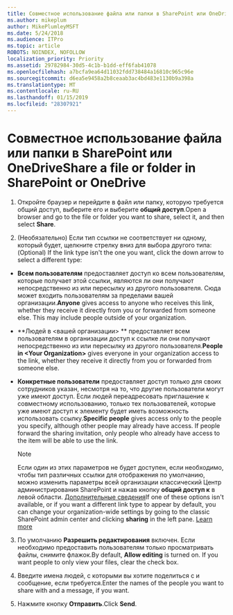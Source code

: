 ```yaml
---
title: Совместное использование файла или папки в SharePoint или OneDrive
ms.author: mikeplum
author: MikePlumleyMSFT
ms.date: 5/24/2018
ms.audience: ITPro
ms.topic: article
ROBOTS: NOINDEX, NOFOLLOW
localization_priority: Priority
ms.assetid: 29782984-30d5-4c1b-b1dd-eff6fab41078
ms.openlocfilehash: a7bcfa9ea64d11032fdd738484a16810c965c96e
ms.sourcegitcommit: d6ea5e9458a2b8ceaab3ac4bd483e1130b9a398a
ms.translationtype: MT
ms.contentlocale: ru-RU
ms.lasthandoff: 01/15/2019
ms.locfileid: "28307921"
---
```

# <a name="share-a-file-or-folder-in-sharepoint-or-onedrive"></a><span data-ttu-id="9d973-102">Совместное использование файла или папки в SharePoint или OneDrive</span><span class="sxs-lookup"><span data-stu-id="9d973-102">Share a file or folder in SharePoint or OneDrive</span></span>

1. <span data-ttu-id="9d973-103">Откройте браузер и перейдите в файл или папку, которую требуется общий доступ, выберите его и выберите **общий доступ**.</span><span class="sxs-lookup"><span data-stu-id="9d973-103">Open a browser and go to the file or folder you want to share, select it, and then select **Share**.</span></span> 
    
2. <span data-ttu-id="9d973-104">(Необязательно) Если тип ссылки не соответствует ни одному, который будет, щелкните стрелку вниз для выбора другого типа:</span><span class="sxs-lookup"><span data-stu-id="9d973-104">(Optional) If the link type isn't the one you want, click the down arrow to select a different type:</span></span>
    
  - <span data-ttu-id="9d973-p101">**Всем пользователям** предоставляет доступ ко всем пользователям, которые получает этой ссылки, являются ли они получают непосредственно из или пересылку из другого пользователя. Сюда может входить пользователям за пределами вашей организации.</span><span class="sxs-lookup"><span data-stu-id="9d973-p101">**Anyone** gives access to anyone who receives this link, whether they receive it directly from you or forwarded from someone else. This may include people outside of your organization.</span></span> 
    
  - <span data-ttu-id="9d973-107">\*\*Людей в \<вашей организации\> \*\* предоставляет всем пользователям в организации доступ к ссылке ли они получают непосредственно из или пересылку из другого пользователя.</span><span class="sxs-lookup"><span data-stu-id="9d973-107">**People in \<Your Organization\>** gives everyone in your organization access to the link, whether they receive it directly from you or forwarded from someone else.</span></span> 
    
  - <span data-ttu-id="9d973-p102">**Конкретные пользователи** предоставляет доступ только для своих сотрудников указан, несмотря на то, что другие пользователи могут уже имеют доступ. Если людей переадресовать приглашение к совместному использованию, только тех пользователей, которые уже имеют доступ к элементу будет иметь возможность использовать ссылку.</span><span class="sxs-lookup"><span data-stu-id="9d973-p102">**Specific people** gives access only to the people you specify, although other people may already have access. If people forward the sharing invitation, only people who already have access to the item will be able to use the link.</span></span> 
    
    > [!NOTE]
    > <span data-ttu-id="9d973-p103">Если один из этих параметров не будет доступен, если необходимо, чтобы тип различных ссылки для отображения по умолчанию, можно изменить параметры всей организации классический Центр администрирования SharePoint и нажав кнопку **общий доступ к** в левой области. [Дополнительные сведения](https://go.microsoft.com/fwlink/?linkid=866426)</span><span class="sxs-lookup"><span data-stu-id="9d973-p103">If one of these options isn't available, or if you want a different link type to appear by default, you can change your organization-wide settings by going to the classic SharePoint admin center and clicking **sharing** in the left pane. [Learn more](https://go.microsoft.com/fwlink/?linkid=866426)</span></span>
  
3. <span data-ttu-id="9d973-p104">По умолчанию **Разрешить редактирования** включен. Если необходимо предоставить пользователям только просматривать файлы, снимите флажок.</span><span class="sxs-lookup"><span data-stu-id="9d973-p104">By default, **Allow editing** is turned on. If you want people to only view your files, clear the check box.</span></span> 
    
4. <span data-ttu-id="9d973-114">Введите имена людей, с которыми вы хотите поделиться с и сообщение, если требуется.</span><span class="sxs-lookup"><span data-stu-id="9d973-114">Enter the names of the people you want to share with and a message, if you want.</span></span>
    
5. <span data-ttu-id="9d973-115">Нажмите кнопку **Отправить**.</span><span class="sxs-lookup"><span data-stu-id="9d973-115">Click **Send**.</span></span> 
    


